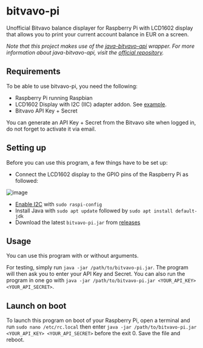 # bitvavo-pi
Unofficial Bitvavo balance displayer for Raspberry Pi with LCD1602 display that allows you to print your current account balance in EUR on a screen.

_Note that this project makes use of the [java-bitvavo-api](https://github.com/bitvavo/java-bitvavo-api) wrapper. For more information about java-bitvavo-api, visit the [official repository](https://github.com/bitvavo/java-bitvavo-api)._

## Requirements

To be able to use bitvavo-pi, you need the following:
* Raspberry Pi running Raspbian
* LCD1602 Display with I2C (IIC) adapter addon. See [example](https://nl.aliexpress.com/item/32413056677.html?spm=a2g0o.productlist.0.0.15f4b1a0JOE4xw&algo_pvid=d305d8f5-d75b-460c-8357-308948bda42e&algo_expid=d305d8f5-d75b-460c-8357-308948bda42e-0&btsid=2100bdd716190301319318073e85bf&ws_ab_test=searchweb0_0,searchweb201602_,searchweb201603_).
* Bitvavo API Key + Secret

You can generate an API Key + Secret from the Bitvavo site when logged in, do not forget to activate it via email.

## Setting up

Before you can use this program, a few things have to be set up:
* Connect the LCD1602 display to the GPIO pins of the Raspberry Pi as followed:

![image](https://user-images.githubusercontent.com/64023154/115477815-09746c00-a245-11eb-8243-2710e7ef7a32.png)
* [Enable I2C](https://www.raspberrypi-spy.co.uk/2014/11/enabling-the-i2c-interface-on-the-raspberry-pi/) with `sudo raspi-config`
* Install Java with `sudo apt update` followed by `sudo apt install default-jdk` 
* Download the latest `bitvavo-pi.jar` from [releases](https://github.com/hiddevanesch/bitvavo-pi/releases)

## Usage

You can use this program with or without arguments.

For testing, simply run `java -jar /path/to/bitvavo-pi.jar`. The program will then ask you to enter your API Key and Secret.
You can also run the program in one go with `java -jar /path/to/bitvavo-pi.jar <YOUR_API_KEY> <YOUR_API_SECRET>`.

## Launch on boot

To launch this program on boot of your Raspberry Pi, open a terminal and run `sudo nano /etc/rc.local` then enter `java -jar /path/to/bitvavo-pi.jar <YOUR_API_KEY> <YOUR_API_SECRET>` before the exit 0. Save the file and reboot.
